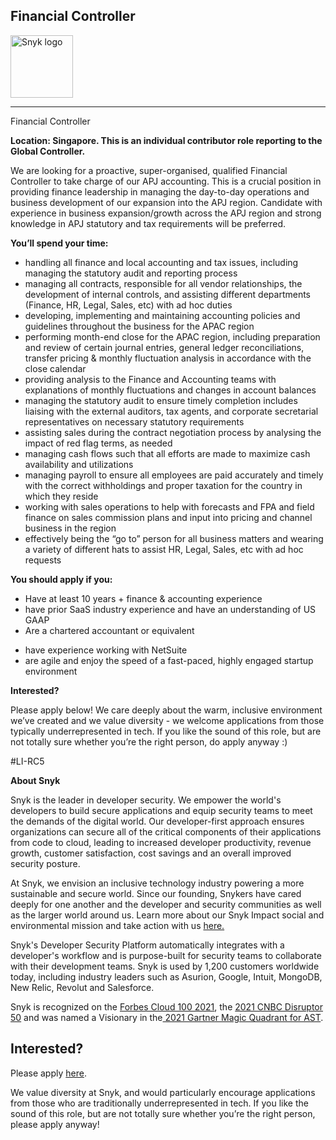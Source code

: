 Financial Controller
---

<img src="https://res.cloudinary.com/snyk/image/upload/v1537345894/press-kit/brand/logo-black.png" width="100" alt="Snyk logo" />

<hr>
<p><span style="font-weight: 400;">Financial Controller</span></p>
<p><strong>Location: Singapore. This is an individual contributor role reporting to the Global Controller.</strong></p>
<p><span style="font-weight: 400;">We are looking for a proactive, super-organised, qualified Financial Controller to take charge of our APJ accounting. This is a crucial position in providing finance leadership in managing the day-to-day operations and business development of our expansion into the APJ region. Candidate with experience in business expansion/growth across the APJ region and strong knowledge in APJ statutory and tax requirements will be preferred.</span></p>
<p><strong>You’ll spend your time:</strong></p>
<ul>
<li style="font-weight: 400;"><span style="font-weight: 400;">handling all finance and local accounting and tax issues, including managing the statutory audit and reporting process</span></li>
<li style="font-weight: 400;"><span style="font-weight: 400;">managing all contracts, responsible for all vendor relationships, the development of internal controls, and assisting different departments (Finance, HR, Legal, Sales, etc) with ad hoc duties</span></li>
<li style="font-weight: 400;"><span style="font-weight: 400;">developing, implementing and maintaining accounting policies and guidelines throughout the business for the APAC region</span></li>
<li style="font-weight: 400;"><span style="font-weight: 400;">performing month-end close for the APAC region, including preparation and review of certain journal entries, general ledger reconciliations, transfer pricing &amp; monthly fluctuation analysis in accordance with the close calendar</span></li>
<li style="font-weight: 400;"><span style="font-weight: 400;">providing analysis to the Finance and Accounting teams with explanations of monthly fluctuations and changes in account balances</span></li>
<li style="font-weight: 400;"><span style="font-weight: 400;">managing the statutory audit to ensure timely completion includes liaising with the external auditors, tax agents, and corporate secretarial representatives on necessary statutory requirements</span></li>
<li style="font-weight: 400;"><span style="font-weight: 400;">assisting sales during the contract negotiation process by analysing the impact of red flag terms, as needed&nbsp;</span></li>
<li style="font-weight: 400;"><span style="font-weight: 400;">managing cash flows such that all efforts are made to maximize cash availability and utilizations&nbsp;</span></li>
<li style="font-weight: 400;"><span style="font-weight: 400;">managing payroll to ensure all employees are paid accurately and timely with the correct withholdings and proper taxation for the country in which they reside</span></li>
<li style="font-weight: 400;"><span style="font-weight: 400;">working with sales operations to help with forecasts and FPA and field finance on sales commission plans and input into pricing and channel business in the region</span></li>
<li style="font-weight: 400;"><span style="font-weight: 400;">effectively being the “go to” person for all business matters and wearing a variety of different hats to assist HR, Legal, Sales, etc with ad hoc requests</span></li>
</ul>
<p><strong>You should apply if you:</strong></p>
<ul>
<li style="font-weight: 400;"><span style="font-weight: 400;">Have at least 10 years + finance &amp; accounting experience&nbsp;</span></li>
<li style="font-weight: 400;"><span style="font-weight: 400;">have prior SaaS industry experience and have an understanding of US GAAP</span></li>
<li style="font-weight: 400;"><span style="font-weight: 400;">Are a chartered accountant or equivalent</span></li>
</ul>
<ul>
<li style="font-weight: 400;"><span style="font-weight: 400;">have experience working with NetSuite</span></li>
<li style="font-weight: 400;"><span style="font-weight: 400;">are agile and enjoy the speed of a fast-paced, highly engaged startup environment</span></li>
</ul>
<p><strong>Interested?</strong></p>
<p><span style="font-weight: 400;">Please apply below! We care deeply about the warm, inclusive environment we’ve created and we value diversity - we welcome applications from those typically underrepresented in tech. If you like the sound of this role, but are not totally sure whether you’re the right person, do apply anyway :)</span></p>
<p>#LI-RC5</p><div class="content-conclusion"><p><strong>About Snyk</strong></p>
<p><span style="font-weight: 400;">Snyk is the leader in developer security. We empower the world's developers to build secure applications and equip security teams to meet the demands of the digital world. Our developer-first approach ensures organizations can secure all of the critical components of their applications from code to cloud, leading to increased developer productivity, revenue growth, customer satisfaction, cost savings and an overall improved security posture.&nbsp;</span></p>
<p><span style="font-weight: 400;">At Snyk, we envision an inclusive technology industry powering a more sustainable and secure world.</span> <span style="font-weight: 400;">Since our founding, Snykers have cared deeply for one another and the developer and security communities as well as the larger world around us. Learn more about our Snyk Impact social and environmental mission and take action with us </span><a href="https://snyk.io/about/snyk-impact/"><span style="font-weight: 400;">here.</span></a></p>
<p><span style="font-weight: 400;">Snyk's Developer Security Platform automatically integrates with a developer's workflow and is purpose-built for security teams to collaborate with their development teams. Snyk is used by 1,200 customers worldwide today, including industry leaders such as Asurion, Google, Intuit, MongoDB, New Relic, Revolut and Salesforce.</span></p>
<p><span style="font-weight: 400;">Snyk is recognized on the </span><a href="https://www.forbes.com/cloud100/#6f24b5ba5f94"><span style="font-weight: 400;">Forbes Cloud 100 2021</span></a><span style="font-weight: 400;">, the </span><a href="https://www.cnbc.com/2021/05/25/these-are-the-2021-cnbc-disruptor-50-companies.html"><span style="font-weight: 400;">2021 CNBC Disruptor 50</span></a><span style="font-weight: 400;"> and was named a Visionary in the</span><a href="https://snyk.io/blog/snyk-visionary-2021-gartner-magic-quadrant-for-ast/"><span style="font-weight: 400;"> 2021 Gartner Magic Quadrant for AST</span></a><span style="font-weight: 400;">.</span></p></div>

Interested?
---

Please apply [here](https://boards.greenhouse.io/snyk/jobs/5247422002#app).

We value diversity at Snyk, and would particularly encourage applications from those who are traditionally underrepresented in tech.
If you like the sound of this role, but are not totally sure whether you’re the right person, please apply anyway!
